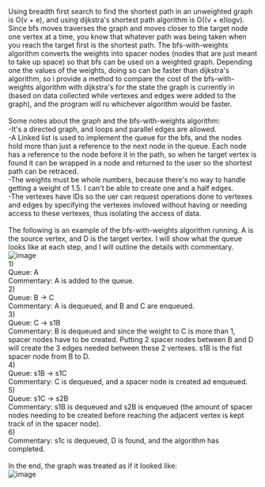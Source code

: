Using breadth first search to find the shortest path in an unweighted graph is O(v + e), and using dijkstra's shortest path algorithm is O((v + e)logv). Since bfs moves traverses the graph and moves closer to the target node one vertex at a time, you know that whatever path was being taken when you reach the target first is the shortest path. The bfs-with-weights algorithm converts the weights into spacer nodes (nodes that are just meant to take up space) so that bfs can be used on a weighted graph. Depending one the values of the weights, doing so can be faster than dijkstra's algorithm, so i provide a method to compare the cost of the bfs-with-weights algorithm with dijkstra's for the state the graph is currently in (based on data collected while vertexes and edges were added to the graph), and the program will ru whichever algorithm would be faster.
<br><br>
Some notes about the graph and the bfs-with-weights algorithm:
<br>
-It's a directed graph, and loops and parallel edges are allowed.
<br>
-A Linked list is used to implement the queue for the bfs, and the nodes hold more than just a reference to the next node in the queue. Each node has a reference to the node before it in the path, so when he target vertex is found it can be wrapped in a node and returned to the user so the shortest path can be retraced.
<br>
-The weights must be whole numbers, because there's no way to handle getting a weight of 1.5. I can't be able to create one and a half edges.
<br>
-The vertexes have IDs so the uer can request operations done to vertexes and edges by specifying the vertexes invloved without having or needing access to these vertexes, thus isolating the access of data.
<br>
<br>
The following is an example of the bfs-with-weights algorithm running.
A is the source vertex, and D is the target vertex.
I will show what the queue looks like at each step, and I will outline the details with commentary.
<br>
![image](https://github.com/mosheWarshaw/bfsWithWeights/assets/113654579/aa121369-cca0-43db-bc6e-94f16eaf6cd2)
<br>
1)
<br>
Queue: A
<br>
Commentary: A is added to the queue.
<br>
2)
<br>
Queue: B -> C
<br>
Commentary: A is dequeued, and B and C are enqueued.
<br>
3)
<br>
Queue: C -> s1B
<br>
Commentary: B is dequeued and since the weight to C is more than 1, spacer nodes have to be created. Putting 2 spacer nodes between B and D will create the 3 edges needed between these 2 vertexes. s1B is the fist spacer node from B to D.
<br>
4)
<br>
Queue: s1B -> s1C
<br>
Commentary: C is dequeued, and a spacer node is created ad enqueued.
<br>
5)
<br>
Queue: s1C -> s2B
<br>
Commentary: s1B is dequeued and s2B is enqueued (the amount of spacer nodes needing to be created before reaching the adjacent vertex is kept track of in the spacer node).
<br>
6)
<br>
Commentary: s1c is dequeued, D is found, and the algorithm has completed.
<br>
<br>
In the end, the graph was treated as if it looked like:
<br>
![image](https://github.com/mosheWarshaw/bfsWithWeights/assets/113654579/759074ff-77ea-4871-8974-3a07b50d6b26)
